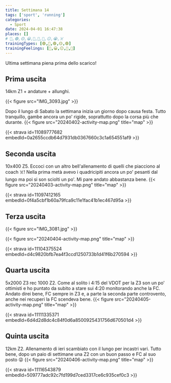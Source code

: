 ```yaml
---
title: Settimana 14
tags: ['sport', 'running']
categories:
  - Sport
date: 2024-04-01 16:47:38
places: []
# 🔴,🟢,🟡,😀,🙁,🫤,🙂,😐,😭,☠️
trainingTypes: [🟢,🔴,🟢,🟡,🟢]
trainingFeelings: [🙂,😀,😐,🙂,🙂]
---
```

Ultima settimana piena prima dello scarico!
<!--more-->

## Prima uscita
14km Z1 + andature + allunghi.

{{< figure src="IMG_3093.jpg" >}}

Dopo il lungo di Sabato la settimana inizia un giorno dopo causa festa.
Tutto tranquillo, gambe ancora un po' rigide, soprattutto dopo la corsa più che durante.
{{< figure src="20240402-activity-map.png" title="map" >}}

{{< strava id=11089777682 embedId=0a2655ccdb64d7931db0367660c3c1a654551af9 >}}

## Seconda uscita
10x400 Z5. Eccoci con un altro bell'allenamento di quelli che piacciono al coach ☠️!
Nella prima metà avevo i quadricipiti ancora un po' pesanti dal lungo ma poi si son sciolti un po'.
Mi pare andato abbastanza bene.
{{< figure src="20240403-activity-map.png" title="map" >}}

{{< strava id=11097412165 embedId=0f4a5cbf1b60a79fca9c11e1fac41b1ec467d95a >}}

## Terza uscita

{{< figure src="IMG_3081.jpg" >}}

{{< figure src="20240404-activity-map.png" title="map" >}}

{{< strava id=11104375524 embedId=d4c9820bfb7ea4f3ccd1250733b1d41f6b270594 >}}

## Quarta uscita
5x2000 Z3 rec 1000 Z2.
Come al solito i 4:15 del VDOT per la Z3 son un po' ottimisti e ho puntato da subito a stare sui 4:20 monitorando anche la FC.
Andato direi bene, FC sempre in Z3 e, a parte la seconda parte controvento, anche nei recuperi la FC scendeva bene.
{{< figure src="20240405-activity-map.png" title="map" >}}

{{< strava id=11111335371 embedId=6d4d2d8dc4c84f0d6a8500925431756d670501d4 >}}

## Quinta uscita
12km Z2. Allenamento di ieri scambiato con il lungo per incastri vari.
Tutto bene, dopo un paio di settimane una Z2 con un buon passo e FC al suo posto 😜
{{< figure src="20240406-activity-map.png" title="map" >}}

{{< strava id=11116543879 embedId=509777adc92c7fd199d7ced3317ce6c935cef0c3 >}}
